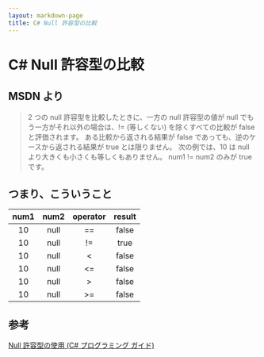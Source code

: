 ```yaml
---
layout: markdown-page
title: C# Null 許容型の比較
---
```


C# Null 許容型の比較
=============

MSDN より
-------------

> 2 つの null 許容型を比較したときに、一方の null 許容型の値が null でもう一方がそれ以外の場合は、!= (等しくない) を除くすべての比較が false と評価されます。 ある比較から返される結果が false であっても、逆のケースから返される結果が true とは限りません。 次の例では、10 は null より大きくも小さくも等しくもありません。 num1 != num2 のみが true です。


つまり、こういうこと
-------------

| num1 | num2 | operator | result |
|:----:|:----:|:--------:|:------:|
|  10  | null |    ==    |  false |
|  10  | null |    !=    |  true  |
|  10  | null |     <    |  false |
|  10  | null |    <=    |  false |
|  10  | null |     >    |  false |
|  10  | null |    >=    |  false |


参考
-------------

[Null 許容型の使用 (C# プログラミング ガイド)](https://msdn.microsoft.com/ja-jp/library/2cf62fcy.aspx)

